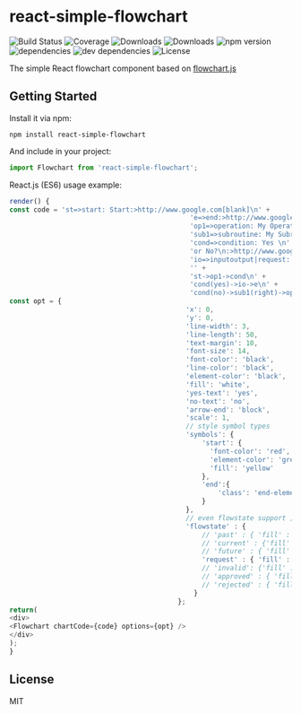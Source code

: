 # react-simple-flowchart

![Build Status](https://img.shields.io/travis/alwinn1977/react-simple-flowchart.svg)
![Coverage](https://img.shields.io/coveralls/alwinn1977/react-simple-flowchart.svg)
![Downloads](https://img.shields.io/npm/dm/react-simple-flowchart.svg)
![Downloads](https://img.shields.io/npm/dt/react-simple-flowchart.svg)
![npm version](https://img.shields.io/npm/v/react-simple-flowchart.svg)
![dependencies](https://img.shields.io/david/alwinn1977/react-simple-flowchart.svg)
![dev dependencies](https://img.shields.io/david/dev/alwinn1977/react-simple-flowchart.svg)
![License](https://img.shields.io/npm/l/react-simple-flowchart.svg)

The simple React flowchart component based on [flowchart.js](https://github.com/adrai/flowchart.js)

## Getting Started

Install it via npm:

```shell
npm install react-simple-flowchart
```

And include in your project:

```javascript
import Flowchart from 'react-simple-flowchart';
```

React.js (ES6) usage example:

```javascript
render() {
const code = 'st=>start: Start:>http://www.google.com[blank]\n' +
                                             'e=>end:>http://www.google.com\n' +
                                             'op1=>operation: My Operation\n' +
                                             'sub1=>subroutine: My Subroutine\n' +
                                             'cond=>condition: Yes \n' +
                                             'or No?\n:>http://www.google.com' +
                                             'io=>inputoutput|request: catch something...\n' +
                                             '' +
                                             'st->op1->cond\n' +
                                             'cond(yes)->io->e\n' +
                                             'cond(no)->sub1(right)->op1';
const opt = {
                                            'x': 0,
                                            'y': 0,
                                            'line-width': 3,
                                            'line-length': 50,
                                            'text-margin': 10,
                                            'font-size': 14,
                                            'font-color': 'black',
                                            'line-color': 'black',
                                            'element-color': 'black',
                                            'fill': 'white',
                                            'yes-text': 'yes',
                                            'no-text': 'no',
                                            'arrow-end': 'block',
                                            'scale': 1,
                                            // style symbol types
                                            'symbols': {
                                                'start': {
                                                  'font-color': 'red',
                                                  'element-color': 'green',
                                                  'fill': 'yellow'
                                                },
                                                'end':{
                                                    'class': 'end-element'
                                                }
                                            },
                                            // even flowstate support ;-)
                                            'flowstate' : {
                                                // 'past' : { 'fill' : '#CCCCCC', 'font-size' : 12},
                                                // 'current' : {'fill' : 'yellow', 'font-color' : 'red', 'font-weight' : 'bold'},
                                                // 'future' : { 'fill' : '#FFFF99'},
                                                'request' : { 'fill' : 'blue'}//,
                                                // 'invalid': {'fill' : '#444444'},
                                                // 'approved' : { 'fill' : '#58C4A3', 'font-size' : 12, 'yes-text' : 'APPROVED', 'no-text' : 'n/a' },
                                                // 'rejected' : { 'fill' : '#C45879', 'font-size' : 12, 'yes-text' : 'n/a', 'no-text' : 'REJECTED' }
                                              }
                                          };
return(
<div>
<Flowchart chartCode={code} options={opt} />
</div>
);
}
```

## License

MIT

